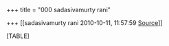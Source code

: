 +++
title = "000 sadasivamurty rani"

+++
[[sadasivamurty rani	2010-10-11, 11:57:59 [Source](https://groups.google.com/g/bvparishat/c/EEvsbiIrt3w)]]



[TABLE]

  

